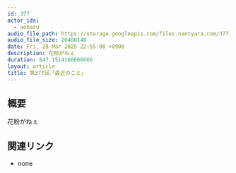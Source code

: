 ```yaml
---
id: 377
actor_ids:
  - aoharu
audio_file_path: https://storage.googleapis.com/files.nantyara.com/377.mp3
audio_file_size: 20408140
date: Fri, 28 Mar 2025 22:55:00 +0900
description: 花粉がねぇ
duration: 847.1514166666666
layout: article
title: 第377回「最近のこと」
---
```

## 概要

花粉がねぇ

## 関連リンク

* none
